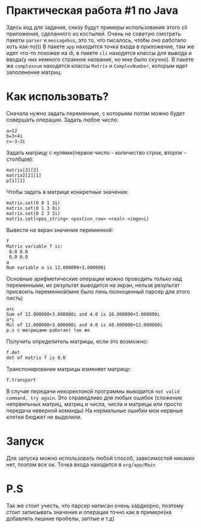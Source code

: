 # Практическая работа #1 по Java
Здесь код для задания, снизу будут примеры использования этого cli приложения, сделанного из костылей. Очень не советую смотреть пакеты `parser` и `messagebus`, это то, что писалось, чтобы оно работало хоть как-то))) В пакете `app` находится точка входа в приложение, там же идет что-то похожее на di, в пакете `cli` находятся классы для вывода и ввода(у них немного странное название, но мне было скучно). В пакете же `complexnum` находятся классы `Matrix` и `ComplexNumber`, которым идет заполенение матриц.


# Как использовать?
Сначала нужно задать переменные, с которыми потом можно будет совершать операции.
Задать любое число:

	a=12
	b=3+4i
	c=-3-3i
Задать матрицу с нулями(первое число - количество строк, второе - столбцов):

	matrix[3][3]
	matrix2[2][1]
	p[1][1]
Чтобы задать в матрице конкретные значения:

	matrix.set(0 0 1 3i)
	matrix.set(0 1 3 0i)
	matrix.set(0 2 3 3i)
	matrix.set(<pos_string> <postion_row> <real> <imge>i)

Вывести на экран значение переменной:

	f
	Matrix variable f is:
	 0.0 0.0
	 0.0 0.0
	a
	Num variable a is 12.000000+3.000000i

Основные арифметические операции можно проводить только над переменными, их результат выводится на экран, нельзя результат присвоить переменной(мне было лень полноценный парсер для этого писть)

	a+c
	Sum of 12.000000+3.000000i and 4.0 is 16.000000+3.000000i
	a*c
	Mul of 12.000000+3.000000i and 4.0 is 48.000000+12.000000i
	p.s c матрицами работает так же

Получить определитель матрицы, если это возможно:

	f.det
	det of matrix f is 0.0

Транспонирование матрицы изменяет матрицу:

	f.transport

В случае передачи некоректоной программы выводится `not valid command, try again`.
Это справедливо для любых ошибок (сложение непрвильных матриц, матриц и числа, числа и матрицы или просто передача неверной команды)
На нормальные ошибки мои нервные клетки бюджет не выделили.

# Запуск
Для запуска можно использовать любой способ, зависимостей никаких нет, поэтом все ок. Точка входа находится в `org/app/Main`

# P.S
Так же стоит учесть, что парсер написан очень хардкорно, поэтому стоит записывать 
значения и операции точно как в примере(на добавлять лишние пробелы, заптые и т.д)
